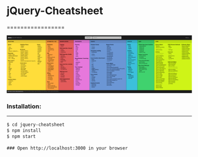 # jQuery-Cheatsheet
=================

![Screenshot](/screen-shot.png)


### Installation:
-----------------
```
$ cd jquery-cheatsheet
$ npm install
$ npm start

### Open http://localhost:3000 in your browser
```
